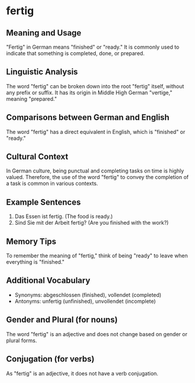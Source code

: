 # fertig
## Meaning and Usage
"Fertig" in German means "finished" or "ready." It is commonly used to indicate that something is completed, done, or prepared.

## Linguistic Analysis
The word "fertig" can be broken down into the root "fertig" itself, without any prefix or suffix. It has its origin in Middle High German "vertige," meaning "prepared." 

## Comparisons between German and English
The word "fertig" has a direct equivalent in English, which is "finished" or "ready."

## Cultural Context
In German culture, being punctual and completing tasks on time is highly valued. Therefore, the use of the word "fertig" to convey the completion of a task is common in various contexts.

## Example Sentences
1. Das Essen ist fertig. (The food is ready.)
2. Sind Sie mit der Arbeit fertig? (Are you finished with the work?)

## Memory Tips
To remember the meaning of "fertig," think of being "ready" to leave when everything is "finished."

## Additional Vocabulary
- Synonyms: abgeschlossen (finished), vollendet (completed)
- Antonyms: unfertig (unfinished), unvollendet (incomplete)

## Gender and Plural (for nouns)
The word "fertig" is an adjective and does not change based on gender or plural forms.

## Conjugation (for verbs)
As "fertig" is an adjective, it does not have a verb conjugation.